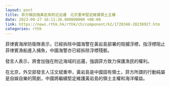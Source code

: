 ```yaml
---
layout: post
title: 菲方稱加強黃岩島附近巡邏　北京重申堅定維護領土主權
date: 2023-09-27 16:11:26.000000000 +08:00
link: https://news.rthk.hk/rthk/ch/component/k2/1720348-20230927.htm
categories: rthk
---
```


菲律賓海岸防衛隊表示，已經拆除中國海警在黃岩島部署的阻攔浮標，指浮標阻止菲律賓漁船進入捕魚，中國海警亦已經拆除浮標殘骸。

發言人表示，將會加強在附近海域的巡邏，強調菲方致力保護漁民的權利。

在北京，外交部發言人汪文斌重申，黃岩島是中國固有領土，菲方所謂的行動純屬是自娛自樂的鬧劇，中國將繼續堅定維護黃岩島的領土主權和海洋權益。
